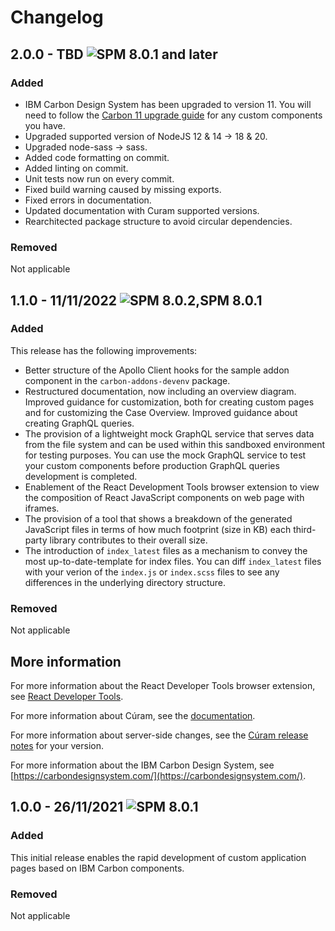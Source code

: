 # Changelog

## 2.0.0 - TBD ![SPM 8.0.1 and later](https://img.shields.io/badge/-SPM_8.0.1%20and%20later-green)

### Added

- IBM Carbon Design System has been upgraded to version 11. You will need to follow the [Carbon 11 upgrade guide](https://carbondesignsystem.com/migrating/guide/overview/) for any custom components you have.
- Upgraded supported version of NodeJS 12 & 14 -> 18 & 20.
- Upgraded node-sass -> sass.
- Added code formatting on commit.
- Added linting on commit.
- Unit tests now run on every commit.
- Fixed build warning caused by missing exports.
- Fixed errors in documentation.
- Updated documentation with Curam supported versions.
- Rearchitected package structure to avoid circular dependencies.

### Removed

Not applicable

## 1.1.0 - 11/11/2022 ![SPM 8.0.2,SPM 8.0.1](https://img.shields.io/badge/-SPM_8.0.2-green)

### Added

This release has the following improvements:

- Better structure of the Apollo Client hooks for the sample addon component in the `carbon-addons-devenv` package.
- Restructured documentation, now including an overview diagram. Improved guidance for customization, both for creating custom pages and for customizing the Case Overview. Improved guidance about creating GraphQL queries.
- The provision of a lightweight mock GraphQL service that serves data from the file system and can be used within this sandboxed environment for testing purposes. You can use the mock GraphQL service to test your custom components before production GraphQL queries development is completed.
- Enablement of the React Development Tools browser extension to view the composition of React JavaScript components on web page with iframes.
- The provision of a tool that shows a breakdown of the generated JavaScript files in terms
  of how much footprint (size in KB) each third-party library contributes to their overall size.
- The introduction of `index_latest` files as a mechanism to convey the most up-to-date-template for index files. You can diff `index_latest` files with your verion of the `index.js` or `index.scss` files to see any differences in the underlying directory structure.

### Removed

Not applicable

## More information

For more information about the React Developer Tools browser extension, see [React Developer Tools](https://chrome.google.com/webstore/detail/react-developer-tools/fmkadmapgofadopljbjfkapdkoienihi?hl=en).

For more information about Cúram, see the [documentation](https://curam-spm-devops.github.io/wh-support-docs/spm/pdf-documentation).

For more information about server-side changes, see the [Cúram release notes](https://www-01.ibm.com/support/docview.wss?uid=swg27037963) for your version.

For more information about the IBM Carbon Design System, see [https://carbondesignsystem.com/](https://carbondesignsystem.com/).

## 1.0.0 - 26/11/2021 ![SPM 8.0.1](https://img.shields.io/badge/-SPM_8.0.1-green)

### Added

This initial release enables the rapid development of custom application pages based on IBM Carbon components.

### Removed

Not applicable
